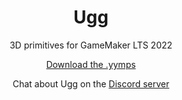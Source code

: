 <h1 align="center">Ugg</h1>

<p align="center">3D primitives for GameMaker LTS 2022</p>

<p align="center"><a href="https://github.com/JujuAdams/ugg/releases/">Download the .yymps</a></p>

<p align="center">Chat about Ugg on the <a href="https://discord.gg/hXTRsd3J2w">Discord server</a></p>
